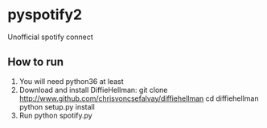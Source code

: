 # pyspotify2
Unofficial spotify connect

## How to run
1. You will need python36 at least
2. Download and install DiffieHellman:
   git clone http://www.github.com/chrisvoncsefalvay/diffiehellman
   cd diffiehellman
   python setup.py install
3. Run python spotify.py <username> <password>   